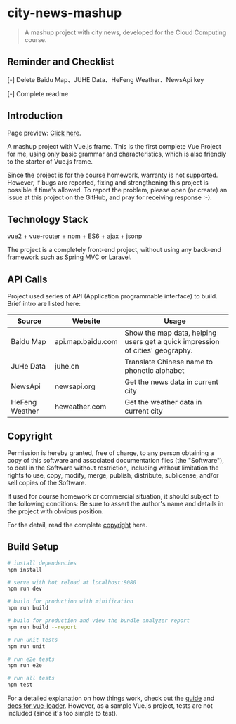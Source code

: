 # city-news-mashup

> A mashup project with city news, developed for the Cloud Computing course.

## Reminder and Checklist

[-] Delete Baidu Map、JUHE Data、HeFeng Weather、NewsApi key

[-] Complete readme

## Introduction

Page preview: [Click here]([http://13.113.117.126:8080/dist/).

A mashup project with Vue.js frame. This is the first complete Vue Project for me, using only basic grammar and characteristics, which is also friendly to the starter of Vue.js frame. 

Since the project is for the course homework, warranty is not supported. However, if bugs are reported, fixing and strengthening this project is possible if time's allowed. To report the problem, please open (or create) an issue at this project on the GitHub, and pray for receiving response :-).  

## Technology Stack

vue2 + vue-router + npm + ES6 + ajax + jsonp

The project is a completely front-end project, without using any back-end framework such as Spring MVC or Laravel.

## API Calls

Project used series of API (Application programmable interface) to build. Brief intro are listed here:

| Source         | Website                  | Usage                                                        |
| -------------- | ------------------------ | ------------------------------------------------------------ |
| Baidu Map      | api.map.baidu.com        | Show the map data, helping users get a quick impression of cities' geography. |
| JuHe Data      | juhe.cn | Translate Chinese name to phonetic alphabet                  |
| NewsApi        | newsapi.org              | Get the news data in current city                            |
| HeFeng Weather | heweather.com       | Get the weather data in current city                         |

## Copyright

Permission is hereby granted, free of charge, to any person obtaining a copy of this software and associated documentation files (the "Software"), to deal in the Software without restriction, including without limitation the rights to use, copy, modify, merge, publish, distribute, sublicense, and/or sell copies of the Software.

If used for course homework or commercial situation, it should subject to the following conditions: Be sure to assert the author's name and details in the project with obvious position.

For the detail, read the complete [copyright]() here.

## Build Setup

``` bash
# install dependencies
npm install

# serve with hot reload at localhost:8080
npm run dev

# build for production with minification
npm run build

# build for production and view the bundle analyzer report
npm run build --report

# run unit tests
npm run unit

# run e2e tests
npm run e2e

# run all tests
npm test
```

For a detailed explanation on how things work, check out the [guide](http://vuejs-templates.github.io/webpack/) and [docs for vue-loader](http://vuejs.github.io/vue-loader). However, as a sample Vue.js project, tests are not included (since it's too simple to test).
